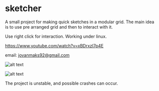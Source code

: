 # sketcher

A small project for making quick sketches in a modular grid. The main idea is to use pre arranged grid and then to interact
with it.

Use right click for interaction. 
Working  under linux.

https://www.youtube.com/watch?v=xBDrxzI7p4E

email: jovanmaks92@gmail.com

![alt text](https://i.imgur.com/7az58eb.png)

![alt text](https://imgur.com/GsixMJY.png)



The project is unstable, and possible crashes can occur. 
